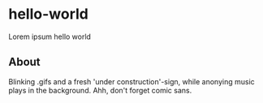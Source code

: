 # hello-world
Lorem ipsum hello world

## About
Blinking .gifs and a fresh 'under construction'-sign, while anonying music plays in the background. Ahh, don't forget comic sans.
